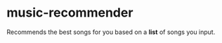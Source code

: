 music-recommender
=================

Recommends the best songs for you based on a **list** of songs you input.
